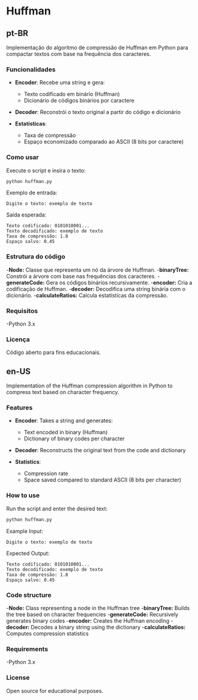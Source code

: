 # Huffman
## pt-BR

Implementação do algoritmo de compressão de Huffman em Python para compactar textos com base na frequência dos caracteres.

### Funcionalidades

- **Encoder**: Recebe uma string e gera:
  - Texto codificado em binário (Huffman)
  - Dicionário de códigos binários por caractere

- **Decoder**: Reconstrói o texto original a partir do código e dicionário

- **Estatísticas**:
  - Taxa de compressão
  - Espaço economizado comparado ao ASCII (8 bits por caractere)

### Como usar

Execute o script e insira o texto:

```bash
python huffman.py
```
Exemplo de entrada:

```
Digite o texto: exemplo de texto
```
Saída esperada:

```
Texto codificado: 0101010001...
Texto decodificado: exemplo de texto
Taxa de compressão: 1.8
Espaço salvo: 0.45
```

### Estrutura do código
-**Node:** Classe que representa um nó da árvore de Huffman.
-**binaryTree:** Constrói a árvore com base nas frequências dos caracteres.
-**generateCode:** Gera os códigos binários recursivamente.
-**encoder:** Cria a codificação de Huffman.
-**decoder:** Decodifica uma string binária com o dicionário.
-**calculateRatios:** Calcula estatísticas da compressão.

### Requisitos
-Python 3.x

### Licença
Código aberto para fins educacionais.

## en-US

Implementation of the Huffman compression algorithm in Python to compress text based on character frequency.

### Features

- **Encoder**: Takes a string and generates:
  - Text encoded in binary (Huffman)
  - Dictionary of binary codes per character

- **Decoder**: Reconstructs the original text from the code and dictionary

- **Statistics**:
  - Compression rate
  - Space saved compared to standard ASCII (8 bits per character)

### How to use

Run the script and enter the desired text:

```bash
python huffman.py
```
Example Input:

```
Digite o texto: exemplo de texto
```
Expected Output:

```
Texto codificado: 0101010001...
Texto decodificado: exemplo de texto
Taxa de compressão: 1.8
Espaço salvo: 0.45
```

### Code structure
-**Node:** Class representing a node in the Huffman tree
-**binaryTree:** Builds the tree based on character frequencies
-**generateCode:** Recursively generates binary codes
-**encoder:** Creates the Huffman encoding
-**decoder:** Decodes a binary string using the dictionary
-**calculateRatios:** Computes compression statistics

### Requirements
-Python 3.x

### License
Open source for educational purposes.
